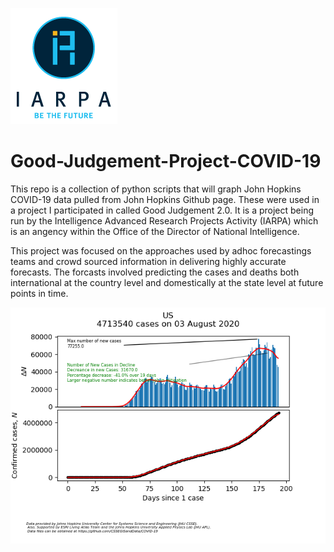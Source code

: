 ![alt text](https://github.com/moengiant/Good-Judgement-Project-COVID-19/blob/master/logos/iarpa.png?raw=true)
# Good-Judgement-Project-COVID-19
This repo is a collection of python scripts that will graph John Hopkins COVID-19 data pulled from John Hopkins Github page. 
These were used in a project I participated in called Good Judgement 2.0. It is a project being run by the Intelligence Advanced Research Projects Activity (IARPA)
which is an angency within the Office of the Director of National Intelligence.

This project was focused on the approaches used by adhoc forecastings teams and crowd sourced information in delivering highly accurate forecasts.
The forcasts involved predicting the cases and deaths both international at the country level and domestically at the state level at future points in time. 

![alt text](https://github.com/moengiant/Good-Judgement-Project-COVID-19/blob/master/Graphs/USCases.png)


          
